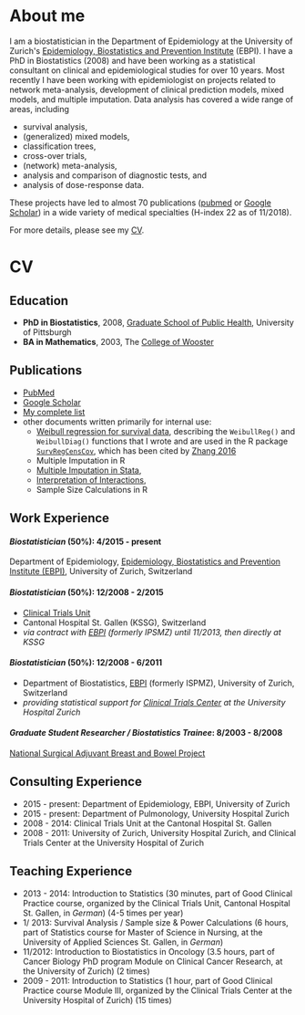 # About me

I am a biostatistician in the Department of Epidemiology at the University of Zurich's [Epidemiology, Biostatistics and Prevention Institute](http://www.ebpi.uzh.ch) (EBPI). I have a PhD in Biostatistics (2008) and have been working as a statistical consultant on clinical and epidemiological studies for over 10 years. Most recently I have been working with epidemiologist on projects related to network meta-analysis, development of clinical prediction models, mixed models, and multiple imputation. Data analysis has covered a wide range of areas, including

- survival analysis,
- (generalized) mixed models,
- classification trees,
- cross-over trials,
- (network) meta-analysis,
- analysis and comparison of diagnostic tests, and
- analysis of dose-response data.

These projects have led to almost 70 publications ([pubmed](https://www.ncbi.nlm.nih.gov/pubmed?term=((((Zurich%5BAffiliation%5D)%20OR%20St%20Gallen%5BAffiliation%5D)%20OR%20Pittsburgh%5BAffiliation%5D)%20OR%20Gall%5BAffiliation%5D)%20AND%20Haile%20S%5BAuthor%5D) or [Google Scholar](https://scholar.google.com/citations?user=UARLzyIAAAAJ)) in a wide variety of medical specialties (H-index 22 as of 11/2018).

For more details, please see my [CV](cv.html).

# CV

## Education

- **PhD in Biostatistics**, 2008, [Graduate School of Public Health](https://www.publichealth.pitt.edu/), University of Pittsburgh
- **BA in Mathematics**, 2003, The [College of Wooster](https://www.wooster.edu/)

## Publications

* [PubMed](https://www.ncbi.nlm.nih.gov/pubmed?term=((((Zurich%5BAffiliation%5D)%20OR%20St%20Gallen%5BAffiliation%5D)%20OR%20Pittsburgh%5BAffiliation%5D)%20OR%20Gall%5BAffiliation%5D)%20AND%20Haile%20S%5BAuthor%5D)
* [Google Scholar](https://scholar.google.com/citations?user=UARLzyIAAAAJ)
* [My complete list](pubs.html)
* other documents written primarily for internal use: 
	- [Weibull regression for survival data](https://cran.r-project.org/web/packages/SurvRegCensCov/vignettes/weibull.pdf), describing the `WeibullReg()` and `WeibullDiag()` functions that I wrote and are used in the R package [`SurvRegCensCov`](https://cran.r-project.org/package=SurvRegCensCov), which has been cited by [Zhang 2016](https://dx.doi.org/10.21037%2Fatm.2016.08.45)
  - Multiple Imputation in R
  - [Multiple Imputation in Stata](https://www.ebpi.uzh.ch/dam/jcr:cabe835f-d139-4ab2-92f6-5c40e7b2e86a/Mi_intro20160303.pdf), 
  - [Interpretation of Interactions](https://www.ebpi.uzh.ch/dam/jcr:9c0932ec-f621-4b9f-af4d-9cb632697253/InteractionsStataR20170622.pdf), 
  - Sample Size Calculations in R

## Work Experience

#### *Biostatistician* (50%): 4/2015 - present
Department of Epidemiology, [Epidemiology, Biostatistics and Prevention Institute (EBPI)](http://www.ebpi.uzh.ch), University of Zurich, Switzerland
  
#### *Biostatistician* (50%): 12/2008 - 2/2015
  - [Clinical Trials Unit](http://www.ctu.kssg.ch)
  - Cantonal Hospital St. Gallen (KSSG), Switzerland
  - _via contract with [EBPI](http://www.ebpi.uzh.ch) (formerly IPSMZ) until 11/2013, then directly at KSSG_
  
####  *Biostatistician* (50%): 12/2008 - 6/2011
  - Department of Biostatistics, [EBPI](http://www.ebpi.uzh.ch) (formerly ISPMZ), University of Zurich, Switzerland
  - _providing statistical support for [Clinical Trials Center](http://www.ctc-zkf.usz.ch) at the 
          University Hospital Zurich_
          
####  *Graduate Student Researcher / Biostatistics Trainee*: 8/2003 - 8/2008
[National Surgical Adjuvant Breast and Bowel Project](http://www.nsabp.pitt.edu/)

## Consulting Experience

* 2015 - present: Department of Epidemiology, EBPI, University of Zurich
* 2015 - present: Department of Pulmonology, University Hospital Zurich
* 2008 - 2014: Clinical Trials Unit at the Cantonal Hospital St. Gallen
* 2008 - 2011: University of Zurich, University Hospital Zurich, and Clinical Trials Center at the University Hospital of Zurich

## Teaching Experience

* 2013 - 2014: Introduction to Statistics (30 minutes, part of Good Clinical Practice course, organized by the
Clinical Trials Unit, Cantonal Hospital St. Gallen, in _German_) (4-5 times per year)
* 1/ 2013: Survival Analysis / Sample size & Power Calculations (6 hours, part of Statistics course for
Master of Science in Nursing, at the University of Applied Sciences St. Gallen, in _German_)
* 11/2012: Introduction to Biostatistics in Oncology (3.5 hours, part of Cancer Biology PhD program Module
on Clinical Cancer Research, at the University of Zurich) (2 times)
* 2009 - 2011: Introduction to Statistics (1 hour, part of Good Clinical Practice course Module III, organized by
the Clinical Trials Center at the University Hospital of Zurich) (15 times)

